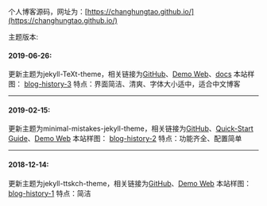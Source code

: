 个人博客源码，网址为：[https://changhungtao.github.io/](https://changhungtao.github.io/)

主题版本:
#### 2019-06-26:
更新主题为jekyll-TeXt-theme，相关链接为[GitHub](https://github.com/kitian616/jekyll-TeXt-theme)、[Demo Web](https://tianqi.name/jekyll-TeXt-theme/)、[docs](https://tianqi.name/jekyll-TeXt-theme/docs/en/quick-start)
本站样图：
[blog-history-3](https://changhungtao.github.io/assets/img/blog-history-3.png)
特点：界面简洁、清爽、字体大小适中，适合中文博客

---

#### 2019-02-15:
更新主题为minimal-mistakes-jekyll-theme，相关链接为[GitHub](https://github.com/mmistakes/minimal-mistakes)、[Quick-Start Guide](https://mmistakes.github.io/minimal-mistakes/docs/quick-start-guide/)、[Demo Web](https://mmistakes.github.io/minimal-mistakes/)
本站样图：
[blog-history-2](https://changhungtao.github.io/assets/img/blog-history-2.png)
特点：功能齐全、配置简单

---

#### 2018-12-14:
更新主题为jekyll-ttskch-theme，相关链接为[GitHub](https://github.com/ttskch/jekyll-ttskch-theme)、[Demo Web](https://ttskch.github.io/jekyll-ttskch-theme/)
本站样图：
[blog-history-1](https://changhungtao.github.io/assets/img/blog-history-1.png)
特点：简洁
